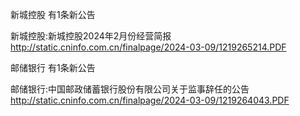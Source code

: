 新城控股 有1条新公告 

新城控股:新城控股2024年2月份经营简报 http://static.cninfo.com.cn/finalpage/2024-03-09/1219265214.PDF 

邮储银行 有1条新公告 

邮储银行:中国邮政储蓄银行股份有限公司关于监事辞任的公告 http://static.cninfo.com.cn/finalpage/2024-03-09/1219264043.PDF 

